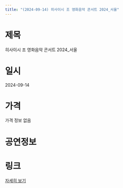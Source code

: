 ```yaml
---
title: "(2024-09-14) 히사이시 조 영화음악 콘서트 2024_서울"
---
```


# 제목
히사이시 조 영화음악 콘서트 2024_서울

# 일시
2024-09-14

# 가격
가격 정보 없음

# 공연정보
  
  


# 링크
[자세히 보기](https://www.sac.or.kr/site/main/show/show_view?SN=62289 "https://www.sac.or.kr/site/main/show/show_view?SN=62289")
